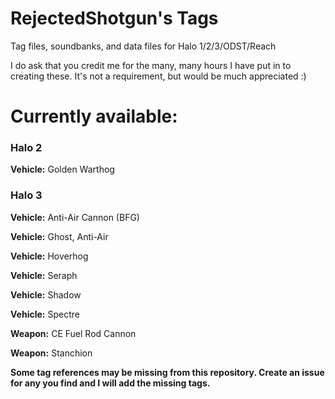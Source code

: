 # RejectedShotgun's Tags
Tag files, soundbanks, and data files for Halo 1/2/3/ODST/Reach

I do ask that you credit me for the many, many hours I have put in to creating these. It's not a requirement, but would be much appreciated :)

# Currently available:

### Halo 2

**Vehicle:** Golden Warthog



### Halo 3

**Vehicle:** Anti-Air Cannon (BFG)

**Vehicle:** Ghost, Anti-Air

**Vehicle:** Hoverhog

**Vehicle:** Seraph

**Vehicle:** Shadow

**Vehicle:** Spectre

**Weapon:** CE Fuel Rod Cannon

**Weapon:** Stanchion

**Some tag references may be missing from this repository. Create an issue for any you find and I will add the missing tags.**